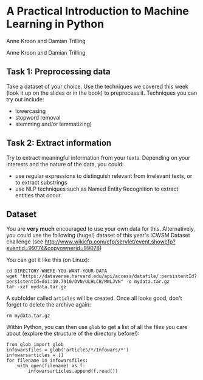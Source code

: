 # A Practical Introduction to Machine Learning in Python
Anne Kroon and Damian Trilling

Anne Kroon and Damian Trilling


## Task 1: Preprocessing data

Take a dataset of your choice. Use the techniques we covered this week (look it up on the slides or in the book) to preprocess it. Techniques you can try out include:

- lowercasing
- stopword removal
- stemming and/or lemmatizing)


## Task 2: Extract information

Try to extract meaningful information from your texts. Depending on your interests and the nature of the data, you could:

- use regular expressions to distinguish relevant from irrelevant texts, or to extract substrings
- use NLP techniques such as Named Entity Recognition to extract entities that occur.

## Dataset


You are **very much** encouraged to use your own data for this. Alternatively, you could use the following (huge!) dataset of this year's ICWSM Dataset challenge (see http://www.wikicfp.com/cfp/servlet/event.showcfp?eventid=99774&copyownerid=99078)

You can get it like this (on Linux):

```linux
cd DIRECTORY-WHERE-YOU-WANT-YOUR-DATA
wget "https://dataverse.harvard.edu/api/access/datafile/:persistentId?persistentId=doi:10.7910/DVN/ULHLCB/MWLJVN" -o mydata.tar.gz
tar -xzf mydata.tar.gz
```
A subfolder called `articles` will be created. Once all looks good, don't forget to delete the archive again:
```linux
rm mydata.tar.gz
```

Within Python, you can then use `glob` to get a list of all the files you care about (explore the structure of the directory before!):

```python3
from glob import glob
infowarsfiles = glob('articles/*/Infowars/*')
infowarsarticles = []
for filename in infowarsfiles:
    with open(filename) as f:
	    infowarsarticles.append(f.read())
```
